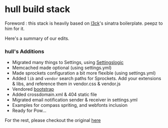 # hull build stack
Foreword : this stack is heavily based on [l3ck](https://github.com/l3ck/sinatra-boilerplate)'s sinatra boilerplate.
peepz to him for it.

Here's a summary of our edits.

### hull's Additions

* Migrated many things to Settings, using [Settingslogic](https://github.com/binarylogic/settingslogic)
* Memcached made optional (using settings.yml)
* Made sprockets configuration a bit more flexible (using settings.yml)
* Added `lib` and `vendor` search paths for Sprockets. Add your extensions & libs, and reference them in vendor.css & vendor.js
* Vendored [bootstrap](http://twitter.github.com/bootstrap/)
* Added crossdomain.xml & 404 static file
* Migrated email notification sender & receiver in settings.yml
* Examples for compass spriting, and webfonts inclusion
* Ready for Pow…

For the rest, please checkout the original [here](https://github.com/l3ck/sinatra-boilerplate)

